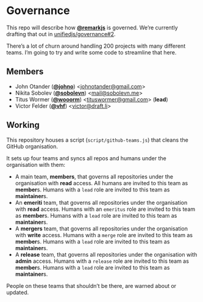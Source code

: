 # Governance

This repo will describe how [**@remarkjs**](https://github.com/remarkjs) is
governed.
We’re currently drafting that out in [unifiedjs/governance#2](https://github.com/unifiedjs/governance/issues/2).

There’s a lot of churn around handling 200 projects with many different teams.
I’m going to try and write some code to streamline that here.

<!-- members start -->

## Members

*   John Otander
    ([**@johno**](https://github.com/johno))
    &lt;[johnotander@gmail.com](mailto:johnotander@gmail.com)>
*   Nikita Sobolev
    ([**@sobolevn**](https://github.com/sobolevn))
    &lt;[mail@sobolevn.me](mailto:mail@sobolevn.me)>
*   Titus Wormer
    ([**@wooorm**](https://github.com/wooorm))
    &lt;[tituswormer@gmail.com](mailto:tituswormer@gmail.com)>
    (**lead**)
*   Victor Felder
    ([**@vhf**](https://github.com/vhf))
    &lt;[victor@draft.li](mailto:victor@draft.li)>

<!-- members end -->

## Working

This repository houses a script (`script/github-teams.js`) that cleans the
GitHub organisation.

It sets up four teams and syncs all repos and humans under the organisation
with them:

*   A main team, **members**, that governs all repositories under the
    organisation with **read** access.
    All humans are invited to this team as **member**s.
    Humans with a `lead` role are invited to this team as **maintainer**s.
*   An **emeriti** team, that governs all repositories under the organisation
    with **read** access.
    Humans with an `emeritus` role are invited to this team as **member**s.
    Humans with a `lead` role are invited to this team as **maintainer**s.
*   A **mergers** team, that governs all repositories under the organisation
    with **write** access.
    Humans with a `merge` role are invited to this team as **member**s.
    Humans with a `lead` role are invited to this team as **maintainer**s.
*   A **release** team, that governs all repositories under the organisation
    with **admin** access.
    Humans with a `release` role are invited to this team as **member**s.
    Humans with a `lead` role are invited to this team as **maintainer**s.

People on these teams that shouldn’t be there, are warned about or updated.
